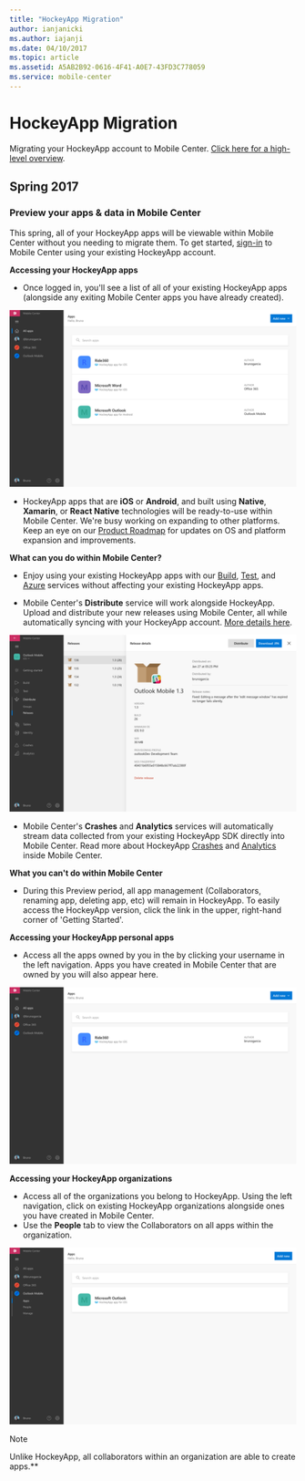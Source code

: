 ```yaml
---
title: "HockeyApp Migration"
author: ianjanicki
ms.author: iajanji
ms.date: 04/10/2017
ms.topic: article
ms.assetid: A5AB2B92-0616-4F41-A0E7-43FD3C778059
ms.service: mobile-center
---
```


# HockeyApp Migration

Migrating your HockeyApp account to Mobile Center. [Click here for a high-level overview](https://www.hockeyapp.net/mobile-center/about/).

## Spring 2017

### Preview your apps & data in Mobile Center

This spring, all of your HockeyApp apps will be viewable within Mobile Center without you needing to migrate them. To get started, [sign-in](https://mobile.azure.com/login?utm_medium=referral_link&utm_source=Hockey%20App) to Mobile Center using your existing HockeyApp account.

**Accessing your HockeyApp apps**

* Once logged in, you'll see a list of all of your existing HockeyApp apps (alongside any exiting Mobile Center apps you have already created).

![HockeyApp apps in Mobile Center](images/my-apps-list.png)

* HockeyApp apps that are **iOS** or **Android**, and built using **Native**, **Xamarin**, or **React Native** technologies will be ready-to-use within Mobile Center. We're busy working on expanding to other platforms. Keep an eye on our [Product Roadmap](~/general/roadmap.md) for updates on OS and platform expansion and improvements.

**What can you do within Mobile Center?**

* Enjoy using your existing HockeyApp apps with our [Build](~/build/index.md), [Test](~/test-cloud/index.md), and [Azure](~/azure/index.md) services without affecting your existing HockeyApp apps.

* Mobile Center's **Distribute** service will work alongside HockeyApp. Upload and distribute your new releases using Mobile Center, all while automatically syncing with your HockeyApp account. [More details here](~/migration/hockeyapp/distribution.md).

![HockeyApp release in Mobile Center](images/distribute-releases.png)

* Mobile Center's **Crashes** and **Analytics** services will automatically stream data collected from your existing HockeyApp SDK directly into Mobile Center. Read more about HockeyApp [Crashes](~/migration/hockeyapp/crashes.md) and [Analytics](~/migration/hockeyapp/analytics.md) inside Mobile Center.

**What you can't do within Mobile Center**

* During this Preview period, all app management (Collaborators, renaming app, deleting app, etc) will remain in HockeyApp. To easily access the HockeyApp version, click the link in the upper, right-hand corner of 'Getting Started'.

**Accessing your HockeyApp personal apps**

* Access all the apps owned by you in the by clicking your username in the left navigation. Apps you have created in Mobile Center that are owned by you will also appear here.

![Personal HockeyApp apps in Mobile Center](images/user-apps-list.png)

**Accessing your HockeyApp organizations**

* Access all of the organizations you belong to HockeyApp. Using the left navigation, click on existing HockeyApp organizations alongside ones you have created in Mobile Center.
* Use the **People** tab to view the Collaborators on all apps within the organization.

![HockeyApp organization apps in Mobile Center](images/orgs-apps-list.png)

> [!NOTE]
> Unlike HockeyApp, all collaborators within an organization are able to create apps.**

<!-- ## Coming soon -->
